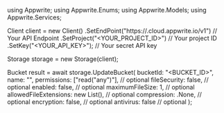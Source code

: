 using Appwrite;
using Appwrite.Enums;
using Appwrite.Models;
using Appwrite.Services;

Client client = new Client()
    .SetEndPoint("https://<REGION>.cloud.appwrite.io/v1") // Your API Endpoint
    .SetProject("<YOUR_PROJECT_ID>") // Your project ID
    .SetKey("<YOUR_API_KEY>"); // Your secret API key

Storage storage = new Storage(client);

Bucket result = await storage.UpdateBucket(
    bucketId: "<BUCKET_ID>",
    name: "<NAME>",
    permissions: ["read("any")"], // optional
    fileSecurity: false, // optional
    enabled: false, // optional
    maximumFileSize: 1, // optional
    allowedFileExtensions: new List<string>(), // optional
    compression: .None, // optional
    encryption: false, // optional
    antivirus: false // optional
);